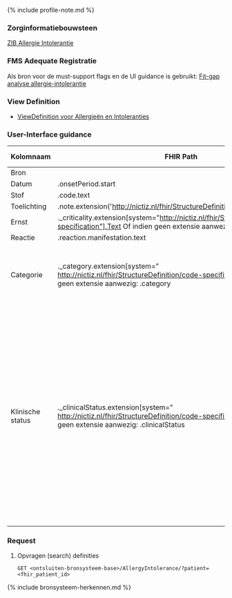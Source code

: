 {% include profile-note.md %}

### Zorginformatiebouwsteen

[ZIB Allergie Intolerantie](https://zibs.nl/wiki/AllergieIntolerantie-v3.2(2017NL))

### FMS Adequate Registratie

Als bron voor de must-support flags en de UI guidance is gebruikt: [Fit-gap analyse allergie-intolerantie](https://amigo.nictiz.nl/uploads/a158231f-a872-4828-b5c5-0a24e7b4e4bd/Fit_gap_analyse_Allergie-intolerantie.pdf)

### View Definition

* [ViewDefinition voor Allergieën en Intoleranties](ViewDefinition-AllergyIntolerance.json)

### User-Interface guidance


|Kolomnaam|FHIR Path  |FHIR Type|Zib element  |Toelichting of regels  |
|--|--|--|--|--|
|Bron  |  |  |  | |
|Datum  |.onsetPeriod.start  |dateTime  |BeginDatumTijd  ||
|Stof  |.code.text  |code  |VeroorzakendeStof  | |
|Toelichting  |.note.extension('http://nictiz.nl/fhir/StructureDefinition/note')  |string  |Toelichting  | |
|Ernst  |._criticality.extension[system="http://nictiz.nl/fhir/StructureDefinition/code-specification"].Text Of indien geen extensie aanwezig: .criticality |code  |MateVanKritiek  ||
|Reactie  |.reaction.manifestation.text  |  |Reactie Symptoom  ||
|Categorie|._category.extension[system=” http://nictiz.nl/fhir/StructureDefinition/code-specification"].Text of indien geen extensie aanwezig: .category |code[]  |AllergieCategorie  |Hebt meerdere opties die tegelijk getoond kunnen worden|
|Klinische status|._clinicalStatus.extension[system=" http://nictiz.nl/fhir/StructureDefinition/code-specification "].Text of indien geen extensie aanwezig: .clinicalStatus|code  |AllergieStatus  |‘Actief’, ‘Niet meer aanwezig’, ‘Achterhaald’. ‘Foutief’ status wordt niet getoond in de Zorgviewer (wordt uitgefilterd). Indien geen extensie aanwezig, dan worden de waarden als volgt gemapped: Active -> Actief; InActive -> Achterhaald; Resolved -> Niet meer aanwezig|

### Request

1. Opvragen (search) definities

    `GET <ontsluiten-bronsysteem-base>/AllergyIntolerance/?patient=<fhir_patient_id>`

{% include bronsysteem-herkennen.md %}